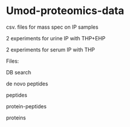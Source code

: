 # Umod-proteomics-data
csv. files for mass spec on IP samples

2 experiments for urine IP with THP+EHP

2 experiments for serum IP with THP

Files: 

DB search

de novo peptides

peptides

protein-peptides

proteins
